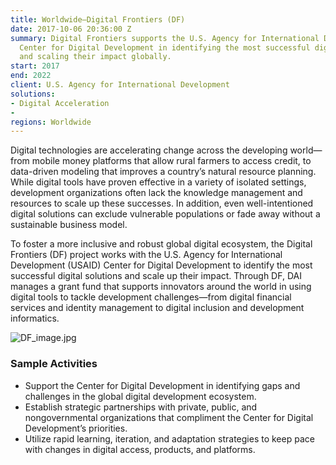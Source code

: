 ```yaml
---
title: Worldwide—Digital Frontiers (DF)
date: 2017-10-06 20:36:00 Z
summary: Digital Frontiers supports the U.S. Agency for International Development’s
  Center for Digital Development in identifying the most successful digital solutions
  and scaling their impact globally.
start: 2017
end: 2022
client: U.S. Agency for International Development
solutions:
- Digital Acceleration
- 
regions: Worldwide
---
```


Digital technologies are accelerating change across the developing world—from mobile money platforms that allow rural farmers to access credit, to data-driven modeling that improves a country’s natural resource planning. While digital tools have proven effective in a variety of isolated settings, development organizations often lack the knowledge management and resources to scale up these successes. In addition, even well-intentioned digital solutions can exclude vulnerable populations or fade away without a sustainable business model.

To foster a more inclusive and robust global digital ecosystem, the Digital Frontiers (DF) project works with the U.S. Agency for International Development (USAID) Center for Digital Development to identify the most successful digital solutions and scale up their impact. Through DF, DAI manages a grant fund that supports innovators around the world in using digital tools to tackle development challenges—from digital financial services and identity management to digital inclusion and development informatics.

![DF_image.jpg](/uploads/DF_image.jpg)

### Sample Activities

* Support the Center for Digital Development in identifying gaps and challenges in the global digital development ecosystem.
* Establish strategic partnerships with private, public, and nongovernmental organizations that compliment the Center for Digital Development’s priorities.
* Utilize rapid learning, iteration, and adaptation strategies to keep pace with changes in digital access, products, and platforms.